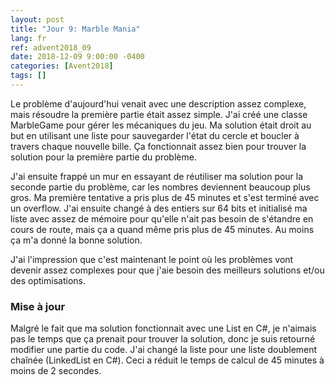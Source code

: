 ```yaml
---
layout: post
title: "Jour 9: Marble Mania"
lang: fr
ref: advent2018_09
date: 2018-12-09 9:00:00 -0400
categories: [Avent2018]
tags: []
---
```

Le problème d'aujourd'hui venait avec une description assez complexe, mais résoudre la première partie était assez simple. J'ai créé une classe MarbleGame pour gérer les mécaniques du jeu. Ma solution était droit au but en utilisant une liste pour sauvegarder l'état du cercle et boucler à travers chaque nouvelle bille. Ça fonctionnait assez bien pour trouver la solution pour la première partie du problème.

J'ai ensuite frappé un mur en essayant de réutiliser ma solution pour la seconde partie du problème, car les nombres deviennent beaucoup plus gros. Ma première tentative a pris plus de 45 minutes et s'est terminé avec un overflow. J'ai ensuite changé à des entiers sur 64 bits et initialisé ma liste avec assez de mémoire pour qu'elle n'ait pas besoin de s'étandre en cours de route, mais ça a quand même pris plus de 45 minutes. Au moins ça m'a donné la bonne solution.

J'ai l'impression que c'est maintenant le point où les problèmes vont devenir assez complexes pour que j'aie besoin des meilleurs solutions et/ou des optimisations.

### Mise à jour
Malgré le fait que ma solution fonctionnait avec une List en C#, je n'aimais pas le temps que ça prenait pour trouver la solution, donc je suis retourné modifier une partie du code. J'ai changé la liste pour une liste doublement chaînée (LinkedList en C#). Ceci a réduit le temps de calcul de 45 minutes à moins de 2 secondes. 